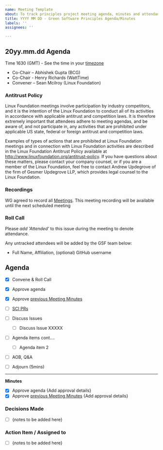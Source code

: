 ```yaml
---
name: Meeting Template
about: To track principles project meeting agenda, minutes and attendance
title: YYYY MM DD - Green Software Principles Agenda/Minutes
labels: ''
assignees: ''

---
```


## 20yy.mm.dd Agenda

Time 1630 (GMT) - See the time in your [timezone](https://everytimezone.com/s/a8399b00)

- Co-Chair – Abhishek Gupta (BCG)
- Co-Chair - Henry Richards (WattTime)
- Convener – Sean Mcilroy (Linux Foundation)

### Antitrust Policy
Linux Foundation meetings involve participation by industry competitors, and it is the intention of the Linux Foundation to conduct all of its activities in accordance with applicable antitrust and competition laws. It is therefore extremely important that attendees adhere to meeting agendas, and be aware of, and not participate in, any activities that are prohibited under applicable US state, federal or foreign antitrust and competition laws.

Examples of types of actions that are prohibited at Linux Foundation meetings and in connection with Linux Foundation activities are described in the Linux Foundation Antitrust Policy available at http://www.linuxfoundation.org/antitrust-policy. If you have questions about these matters, please contact your company counsel, or if you are a member of the Linux Foundation, feel free to contact Andrew Updegrove of the firm of Gesmer Updegrove LLP, which provides legal counsel to the Linux Foundation.

### Recordings
WG agreed to record all [Meetings](https://docs.google.com/document/d/1WeRybJv8a8vunyRe9AawSqP0feVfe2PJ0KKiAGkI7kQ/edit). This meeting recording will be available until the next scheduled meeting

### Roll Call 
Please *add 'Attended'* to this issue during the meeting to denote attendance.

Any untracked attendees will be added by the GSF team below:
- Full Name, Affiliation, (optional) GitHub username

## Agenda
- [x] Convene & Roll Call 
- [x] Approve agenda
- [x] Approve [previous Meeting Minutes](https://github.com/Green-Software-Foundation/community_wg/issues?q=is%3Aopen+is%3Aissue+label%3A%22Meeting+Agenda%22)
- [ ] [SCI PRs](https://github.com/Green-Software-Foundation/software_carbon_intensity/pulls)
- [ ] Discuss Issues
  - [ ] Discuss Issue XXXXX

- [ ] Agenda items cont....
  - [ ] Agenda item 2

- [ ] AOB, Q&A 
- [ ] Adjourn (5mins)


----------

**Minutes**

- [x] Approve agenda
{Add approval details}
- [x] Approve [previous Meeting Minutes](https://github.com/Green-Software-Foundation/community_wg/issues?q=is%3Aopen+is%3Aissue+label%3A%22Meeting+Agenda%22)
{Add approval details}

### Decisions Made
- [ ] {notes to be added here}
> 

### Action Item / Assigned to
- [ ] {notes to be added here}
>
